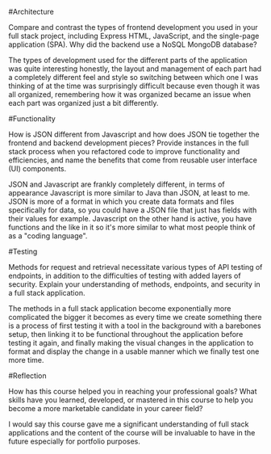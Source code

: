 #Architecture

Compare and contrast the types of frontend development you used in your full stack project, including Express HTML, JavaScript, and the single-page application (SPA).
Why did the backend use a NoSQL MongoDB database?

The types of development used for the different parts of the application was quite interesting honestly, the layout and management of each part had a completely different feel and style so switching between which one I was thinking of at the time was surprisingly difficult because even though it was all organized, remembering how it was organized became an issue when each part was organized just a bit differently.

#Functionality

How is JSON different from Javascript and how does JSON tie together the frontend and backend development pieces?
Provide instances in the full stack process when you refactored code to improve functionality and efficiencies, and name the benefits that come from reusable user interface (UI) components.

JSON and Javascript are frankly completely different, in terms of appearance Javascript is more similar to Java than JSON, at least to me. JSON is more of a format in which you create data formats and files specifically for data, so you could have a JSON file that just has fields with their values for example. Javascript on the other hand is active, you have functions and the like in it so it's more similar to what most people think of as a "coding language".

#Testing

Methods for request and retrieval necessitate various types of API testing of endpoints, in addition to the difficulties of testing with added layers of security. Explain your understanding of methods, endpoints, and security in a full stack application.

The methods in a full stack application become exponentially more complicated the bigger it becomes as every time we create something there is a process of first testing it with a tool in the background with a barebones setup, then linking it to be functional throughout the application before testing it again, and finally making the visual changes in the application to format and display the change in a usable manner which we finally test one more time.

#Reflection

How has this course helped you in reaching your professional goals? What skills have you learned, developed, or mastered in this course to help you become a more marketable candidate in your career field?

I would say this course gave me a significant understanding of full stack applications and the content of the course will be invaluable to have in the future especially for portfolio purposes.
